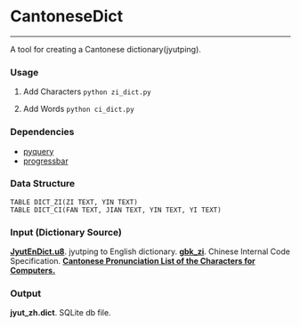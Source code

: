 CantoneseDict
=============
---
A tool for creating a Cantonese dictionary(jyutping).
### Usage
1. Add Characters
	`python zi_dict.py`

2. Add Words
    `python ci_dict.py`

### Dependencies
* [pyquery][1]
* [progressbar][2]

### Data Structure
```
TABLE DICT_ZI(ZI TEXT, YIN TEXT)
TABLE DICT_CI(FAN TEXT, JIAN TEXT, YIN TEXT, YI TEXT)
```

### Input (Dictionary Source)
**[JyutEnDict.u8][3]**. jyutping to English dictionary.
**[gbk_zi][4]**. Chinese Internal Code Specification.
**[Cantonese Pronunciation List of the Characters for Computers.][5]**


### Output
**jyut_zh.dict**. SQLite db file.


  [1]: https://pypi.python.org/pypi/pyquery
  [2]: http://code.google.com/p/python-progressbar/
  [3]: http://sourceforge.net/projects/e-guidedog/files/related%20third%20party%20software/0.3/JyutEnDict.zip/download
  [4]: http://ff.163.com/newflyff/gbk-list/
  [5]: http://www.iso10646hk.net/jp/
